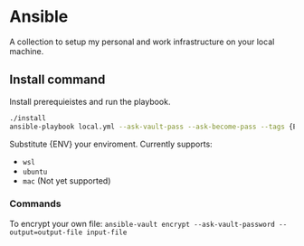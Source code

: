 # Ansible

A collection to setup my personal and work infrastructure on your local machine.

## Install command
Install prerequieistes and run the playbook.

```bash
./install
ansible-playbook local.yml --ask-vault-pass --ask-become-pass --tags {ENV}
```

Substitute {ENV} your enviroment. Currently supports:
 - `wsl`
 - `ubuntu`
 - `mac` (Not yet supported)

### Commands

To encrypt your own file: `ansible-vault encrypt --ask-vault-password --output=output-file input-file`
